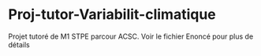 # Proj-tutor-Variabilit-climatique
Projet tutoré de M1 STPE parcour ACSC. 
Voir le fichier Enoncé pour plus de détails
